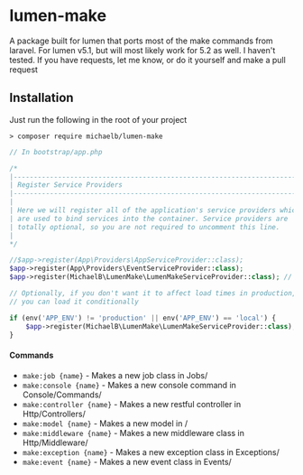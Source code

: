# lumen-make
A package built for lumen that ports most of the make commands from laravel.
For lumen v5.1, but will most likely work for 5.2 as well. I haven't tested.
If you have requests, let me know, or do it yourself and make a pull request

## Installation

Just run the following in the root of your project
```shell
> composer require michaelb/lumen-make
```

```php
// In bootstrap/app.php

/*
|--------------------------------------------------------------------------
| Register Service Providers
|--------------------------------------------------------------------------
|
| Here we will register all of the application's service providers which
| are used to bind services into the container. Service providers are
| totally optional, so you are not required to uncomment this line.
|
*/

//$app->register(App\Providers\AppServiceProvider::class);
$app->register(App\Providers\EventServiceProvider::class);
$app->register(MichaelB\LumenMake\LumenMakeServiceProvider::class); // <- Add this
```

```php
// Optionally, if you don't want it to affect load times in production,
// you can load it conditionally

if (env('APP_ENV') != 'production' || env('APP_ENV') == 'local') {
    $app->register(MichaelB\LumenMake\LumenMakeServiceProvider::class);
}
```

#### Commands
* `make:job {name}` - Makes a new job class in Jobs/
* `make:console {name}` - Makes a new console command in Console/Commands/
* `make:controller {name}` - Makes a new restful controller in Http/Controllers/
* `make:model {name}` - Makes a new model in /
* `make:middleware {name}` - Makes a new middleware class in Http/Middleware/
* `make:exception {name}` - Makes a new exception class in Exceptions/
* `make:event {name}` - Makes a new event class in Events/
